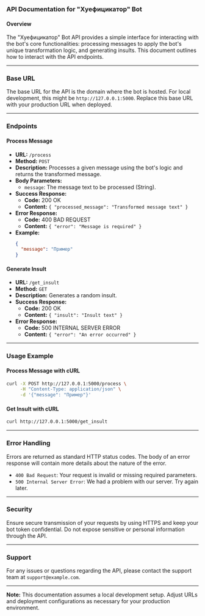 ### API Documentation for "Хуефицикатор" Bot

#### Overview
The "Хуефицикатор" Bot API provides a simple interface for interacting with the bot's core functionalities: processing messages to apply the bot's unique transformation logic, and generating insults. This document outlines how to interact with the API endpoints.

---

### Base URL
The base URL for the API is the domain where the bot is hosted. For local development, this might be `http://127.0.0.1:5000`. Replace this base URL with your production URL when deployed.

---

### Endpoints

#### Process Message
- **URL:** `/process`
- **Method:** `POST`
- **Description:** Processes a given message using the bot's logic and returns the transformed message.
- **Body Parameters:**
  - `message`: The message text to be processed (String).
- **Success Response:**
  - **Code:** 200 OK
  - **Content:** `{ "processed_message": "Transformed message text" }`
- **Error Response:**
  - **Code:** 400 BAD REQUEST
  - **Content:** `{ "error": "Message is required" }`
- **Example:** 
  ```json
  {
    "message": "Пример"
  }
  ```

#### Generate Insult
- **URL:** `/get_insult`
- **Method:** `GET`
- **Description:** Generates a random insult.
- **Success Response:**
  - **Code:** 200 OK
  - **Content:** `{ "insult": "Insult text" }`
- **Error Response:**
  - **Code:** 500 INTERNAL SERVER ERROR
  - **Content:** `{ "error": "An error occurred" }`

---

### Usage Example

#### Process Message with cURL
```bash
curl -X POST http://127.0.0.1:5000/process \
     -H "Content-Type: application/json" \
     -d '{"message": "Пример"}'
```

#### Get Insult with cURL
```bash
curl http://127.0.0.1:5000/get_insult
```

---

### Error Handling
Errors are returned as standard HTTP status codes. The body of an error response will contain more details about the nature of the error.

- `400 Bad Request`: Your request is invalid or missing required parameters.
- `500 Internal Server Error`: We had a problem with our server. Try again later.

---

### Security
Ensure secure transmission of your requests by using HTTPS and keep your bot token confidential. Do not expose sensitive or personal information through the API.

---

### Support
For any issues or questions regarding the API, please contact the support team at `support@example.com`.

---

**Note:** This documentation assumes a local development setup. Adjust URLs and deployment configurations as necessary for your production environment.
